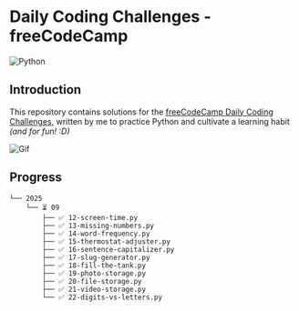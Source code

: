 # Daily Coding Challenges - freeCodeCamp

![Python](https://img.shields.io/badge/Python-FFD43B?style=for-the-badge&logo=python&logoColor=blue)

## Introduction

This repository contains solutions for the [freeCodeCamp Daily Coding Challenges](https://www.freecodecamp.org/learn/daily-coding-challenge/archive), written by me to practice Python and cultivate a learning habit *(and for fun! :D)*

![Gif](https://giffiles.alphacoders.com/297/2970.gif)

## Progress

```
└── 2025
    └── ⏳ 09
        ├── ✅ 12-screen-time.py
        ├── ✅ 13-missing-numbers.py
        ├── ✅ 14-word-frequency.py
        ├── ✅ 15-thermostat-adjuster.py
        ├── ✅ 16-sentence-capitalizer.py
        ├── ✅ 17-slug-generator.py
        ├── ✅ 18-fill-the-tank.py
        ├── ✅ 19-photo-storage.py
        ├── ✅ 20-file-storage.py
        ├── ✅ 21-video-storage.py
        └── ✅ 22-digits-vs-letters.py
```